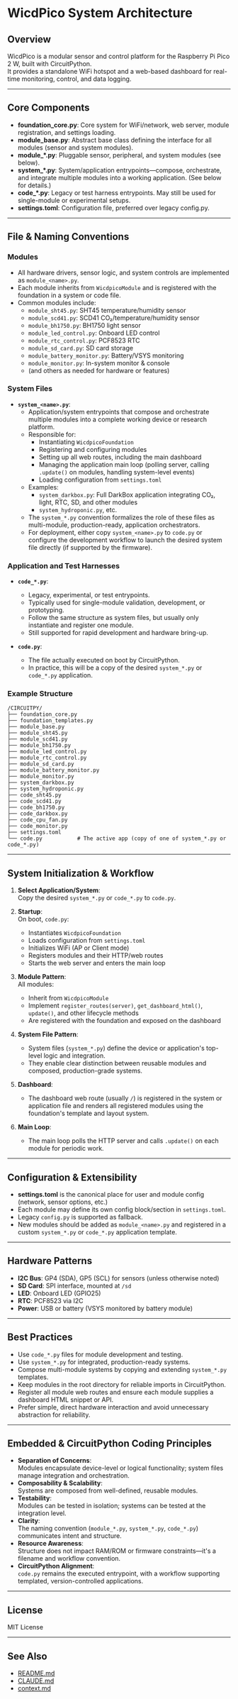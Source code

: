 # WicdPico System Architecture

## Overview

WicdPico is a modular sensor and control platform for the Raspberry Pi Pico 2 W, built with CircuitPython.  
It provides a standalone WiFi hotspot and a web-based dashboard for real-time monitoring, control, and data logging.

---

## Core Components

- **foundation_core.py**: Core system for WiFi/network, web server, module registration, and settings loading.
- **module_base.py**: Abstract base class defining the interface for all modules (sensor and system modules).
- **module_*.py**: Pluggable sensor, peripheral, and system modules (see below).
- **system_*.py**: System/application entrypoints—compose, orchestrate, and integrate multiple modules into a working application. (See below for details.)
- **code_*.py**: Legacy or test harness entrypoints. May still be used for single-module or experimental setups.
- **settings.toml**: Configuration file, preferred over legacy config.py.

---

## File & Naming Conventions

### Modules

- All hardware drivers, sensor logic, and system controls are implemented as `module_<name>.py`.
- Each module inherits from `WicdpicoModule` and is registered with the foundation in a system or code file.
- Common modules include:
  - `module_sht45.py`: SHT45 temperature/humidity sensor
  - `module_scd41.py`: SCD41 CO₂/temperature/humidity sensor
  - `module_bh1750.py`: BH1750 light sensor
  - `module_led_control.py`: Onboard LED control
  - `module_rtc_control.py`: PCF8523 RTC
  - `module_sd_card.py`: SD card storage
  - `module_battery_monitor.py`: Battery/VSYS monitoring
  - `module_monitor.py`: In-system monitor & console
  - (and others as needed for hardware or features)

### System Files

- **`system_<name>.py`**:  
  - Application/system entrypoints that compose and orchestrate multiple modules into a complete working device or research platform.
  - Responsible for:
    - Instantiating `WicdpicoFoundation`
    - Registering and configuring modules
    - Setting up all web routes, including the main dashboard
    - Managing the application main loop (polling server, calling `.update()` on modules, handling system-level events)
    - Loading configuration from `settings.toml`
  - Examples:
    - `system_darkbox.py`: Full DarkBox application integrating CO₂, light, RTC, SD, and other modules
    - `system_hydroponic.py`, etc.
  - The `system_*.py` convention formalizes the role of these files as multi-module, production-ready, application orchestrators.
  - For deployment, either copy `system_<name>.py` to `code.py` or configure the development workflow to launch the desired system file directly (if supported by the firmware).

### Application and Test Harnesses

- **`code_*.py`**:  
  - Legacy, experimental, or test entrypoints.
  - Typically used for single-module validation, development, or prototyping.
  - Follow the same structure as system files, but usually only instantiate and register one module.
  - Still supported for rapid development and hardware bring-up.

- **`code.py`**:  
  - The file actually executed on boot by CircuitPython.
  - In practice, this will be a copy of the desired `system_*.py` or `code_*.py` application.

### Example Structure

```
/CIRCUITPY/
├── foundation_core.py
├── foundation_templates.py
├── module_base.py
├── module_sht45.py
├── module_scd41.py
├── module_bh1750.py
├── module_led_control.py
├── module_rtc_control.py
├── module_sd_card.py
├── module_battery_monitor.py
├── module_monitor.py
├── system_darkbox.py
├── system_hydroponic.py
├── code_sht45.py
├── code_scd41.py
├── code_bh1750.py
├── code_darkbox.py
├── code_cpu_fan.py
├── code_monitor.py
├── settings.toml
└── code.py           # The active app (copy of one of system_*.py or code_*.py)
```

---

## System Initialization & Workflow

1. **Select Application/System**:  
   Copy the desired `system_*.py` or `code_*.py` to `code.py`.

2. **Startup**:  
   On boot, `code.py`:
   - Instantiates `WicdpicoFoundation`
   - Loads configuration from `settings.toml`
   - Initializes WiFi (AP or Client mode)
   - Registers modules and their HTTP/web routes
   - Starts the web server and enters the main loop

3. **Module Pattern**:  
   All modules:
   - Inherit from `WicdpicoModule`
   - Implement `register_routes(server)`, `get_dashboard_html()`, `update()`, and other lifecycle methods
   - Are registered with the foundation and exposed on the dashboard

4. **System File Pattern**:  
   - System files (`system_*.py`) define the device or application's top-level logic and integration.
   - They enable clear distinction between reusable modules and composed, production-grade systems.

5. **Dashboard**:  
   - The dashboard web route (usually `/`) is registered in the system or application file and renders all registered modules using the foundation's template and layout system.

6. **Main Loop**:  
   - The main loop polls the HTTP server and calls `.update()` on each module for periodic work.

---

## Configuration & Extensibility

- **settings.toml** is the canonical place for user and module config (network, sensor options, etc.)
- Each module may define its own config block/section in `settings.toml`.
- Legacy `config.py` is supported as fallback.
- New modules should be added as `module_<name>.py` and registered in a custom `system_*.py` or `code_*.py` application template.

---

## Hardware Patterns

- **I2C Bus**: GP4 (SDA), GP5 (SCL) for sensors (unless otherwise noted)
- **SD Card**: SPI interface, mounted at `/sd`
- **LED**: Onboard LED (GPIO25)
- **RTC**: PCF8523 via I2C
- **Power**: USB or battery (VSYS monitored by battery module)

---

## Best Practices

- Use `code_*.py` files for module development and testing.
- Use `system_*.py` for integrated, production-ready systems.
- Compose multi-module systems by copying and extending `system_*.py` templates.
- Keep modules in the root directory for reliable imports in CircuitPython.
- Register all module web routes and ensure each module supplies a dashboard HTML snippet or API.
- Prefer simple, direct hardware interaction and avoid unnecessary abstraction for reliability.

---

## Embedded & CircuitPython Coding Principles

- **Separation of Concerns**:  
  Modules encapsulate device-level or logical functionality; system files manage integration and orchestration.
- **Composability & Scalability**:  
  Systems are composed from well-defined, reusable modules.
- **Testability**:  
  Modules can be tested in isolation; systems can be tested at the integration level.
- **Clarity**:  
  The naming convention (`module_*.py`, `system_*.py`, `code_*.py`) communicates intent and structure.
- **Resource Awareness**:  
  Structure does not impact RAM/ROM or firmware constraints—it's a filename and workflow convention.
- **CircuitPython Alignment**:  
  `code.py` remains the executed entrypoint, with a workflow supporting templated, version-controlled applications.

---

## License

MIT License

---

## See Also

- [README.md](./README.md)
- [CLAUDE.md](./CLAUDE.md)
- [context.md](./context.md)